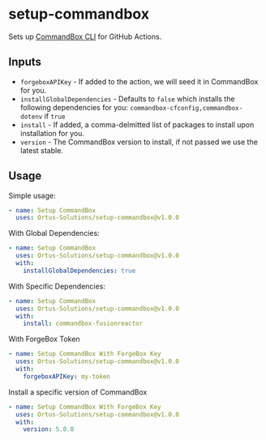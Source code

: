 # setup-commandbox

Sets up [CommandBox CLI](https://www.ortussolutions.com/products/commandbox) for GitHub Actions.

## Inputs

- `forgeboxAPIKey` - If added to the action, we will seed it in CommandBox for you.
- `installGlobalDependencies` - Defaults to `false` which installs the following dependencies for you: `commandbox-cfconfig,commandbox-dotenv` if `true`
- `install` - If added, a comma-delmitted list of packages to install upon installation for you.
- `version` - The CommandBox version to install, if not passed we use the latest stable.

## Usage

Simple usage:

```yaml
- name: Setup CommandBox
  uses: Ortus-Solutions/setup-commandbox@v1.0.0
```

With Global Dependencies:

```yaml
- name: Setup CommandBox
  uses: Ortus-Solutions/setup-commandbox@v1.0.0
  with:
    installGlobalDependencies: true
```

With Specific Dependencies:

```yaml
- name: Setup CommandBox
  uses: Ortus-Solutions/setup-commandbox@v1.0.0
  with:
    install: commandbox-fusionreactor
```

With ForgeBox Token

```yaml
- name: Setup CommandBox With ForgeBox Key
  uses: Ortus-Solutions/setup-commandbox@v1.0.0
  with:
    forgeboxAPIKey: my-token
```

Install a specific version of CommandBox

```yaml
- name: Setup CommandBox With ForgeBox Key
  uses: Ortus-Solutions/setup-commandbox@v1.0.0
  with:
    version: 5.0.0
```
